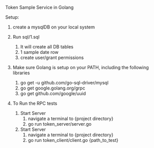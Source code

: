 Token Sample Service in Golang

Setup:
1) create a mysqlDB on your local system
2) Run sql/1.sql 
    1) It will create all DB tables
    2) 1 sample date row
    3) create user/grant permissions 
3) Make sure Golang is setup on your PATH, including the following libraries
    1) go get -u github.com/go-sql-driver/mysql
    2) go get google.golang.org/grpc
    3) go get github.com/google/uuid
    
4) To Run the RPC tests
    1) Start Server
        1) navigate a terminal to {project directory}
        2) go run token_server/server.go
    1) Start Server
        1) navigate a terminal to {project directory}
        2) go run token_client/client.go {path_to_test}
        
        
                

